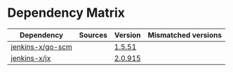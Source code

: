 # Dependency Matrix

Dependency | Sources | Version | Mismatched versions
---------- | ------- | ------- | -------------------
[jenkins-x/go-scm](https://github.com/jenkins-x/go-scm) |  | [1.5.51]() | 
[jenkins-x/jx](https://github.com/jenkins-x/jx) |  | [2.0.915](https://github.com/jenkins-x/jx/releases/tag/v2.0.915) | 
